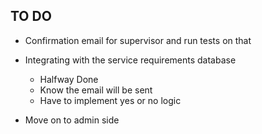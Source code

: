 ## TO DO

- Confirmation email for supervisor and run tests on that
- Integrating with the service requirements database
    - Halfway Done
    - Know the email will be sent
    - Have to implement yes or no logic

- Move on to admin side
